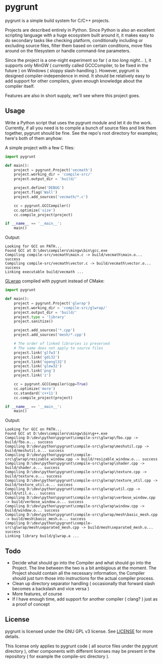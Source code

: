 # pygrunt #

pygrunt is a simple build system for C/C++ projects.

Projects are described entirely in Python. Since Python is also an excellent scripting language
with a huge ecosystem built around it, it makes easy to do secondary tasks like checking platform,
conditionally including or excluding source files, filter them based on certain conditions,
move files around on the filesystem or handle command-line parameters.

Since the project is a one-night experiment so far ( *a too long night...* ), it supports only
MinGW ( currently called GCCCompiler, to be fixed in the future ) on Windows ( sloppy
slash-handling ). However, pygrunt is designed compiler-independence in mind. It should
be relatively easy to add support for other compilers, given enough knowledge about the compiler
itself.

Features are also in short supply, we'll see where this project goes.

## Usage ##

Write a Python script that uses the pygrunt module and let it do the work. Currently, if all
you need is to compile a bunch of source files and link them together, pygrunt should be fine.
See the repo's root directory for examples; here's both of them anyhow:

A simple project with a few C files:

```python
import pygrunt

def main():
    project = pygrunt.Project('vecmath')
    project.working_dir = 'compile-src/'
    project.output_dir = 'build/'

    project.define('DEBUG')
    project.flag('Wall')
    project.add_sources('vecmath/*.c')

    cc = pygrunt.GCCCompiler()
    cc.optimize('size')
    cc.compile_project(project)

if __name__ == '__main__':
    main()

```

Output:
```
Looking for GCC on PATH...
Found GCC at D:\dev\compilers\mingw\bin\gcc.exe
Compiling compile-src/vecmath\main.c -> build/vecmath\main.o... success
Compiling compile-src/vecmath\vector.c -> build/vecmath\vector.o... success
Linking executable build/vecmath ...
```

[GLwrap](https://github.com/elementbound/glwrap) compiled with pygrunt instead of CMake:

```python
import pygrunt

def main():
    project = pygrunt.Project('glwrap')
    project.working_dir = 'compile-src/glwrap/'
    project.output_dir = 'build/'
    project.type = 'library'
    project.sanitize()

    project.add_sources('*.cpp')
    project.add_sources('mesh/*.cpp')

    # The order of linked libraries is preserved
    # The same does not apply to source files
    project.link('glfw3')
    project.link('gdi32')
    project.link('opengl32')
    project.link('glew32')
    project.link('png')
    project.link('z')

    cc = pygrunt.GCCCompiler(cpp=True)
    cc.optimize('more')
    cc.standard('c++11')
    cc.compile_project(project)

if __name__ == '__main__':
    main()
```

Output:
```
Looking for GCC on PATH...
Found GCC at D:\dev\compilers\mingw\bin\g++.exe
Compiling D:\dev\python\pygrunt\compile-src\glwrap\fbo.cpp -> build/fbo.o... success
Compiling D:\dev\python\pygrunt\compile-src\glwrap\meshutil.cpp -> build/meshutil.o... success
Compiling D:\dev\python\pygrunt\compile-src\glwrap\resizable_window.cpp -> build/resizable_window.o... success
Compiling D:\dev\python\pygrunt\compile-src\glwrap\shader.cpp -> build/shader.o... success
Compiling D:\dev\python\pygrunt\compile-src\glwrap\texture.cpp -> build/texture.o... success
Compiling D:\dev\python\pygrunt\compile-src\glwrap\texture_util.cpp -> build/texture_util.o... success
Compiling D:\dev\python\pygrunt\compile-src\glwrap\util.cpp -> build/util.o... success
Compiling D:\dev\python\pygrunt\compile-src\glwrap\verbose_window.cpp -> build/verbose_window.o... success
Compiling D:\dev\python\pygrunt\compile-src\glwrap\window.cpp -> build/window.o... success
Compiling D:\dev\python\pygrunt\compile-src\glwrap/mesh\basic_mesh.cpp -> build/mesh\basic_mesh.o... success
Compiling D:\dev\python\pygrunt\compile-src\glwrap/mesh\separated_mesh.cpp -> build/mesh\separated_mesh.o... success
Linking library build/glwrap.a ...
```

## Todo ##

* Decide what should go into the Compiler and what should go into the Project. The line between
    the two is a bit ambigious at the moment. The Project should contain all the necessary
    information, the Compiler should just turn those into instructions for the actual compiler
    process.
* Clean up directory separator handling ( occasionally that forward slash becomes a backslash
    and vice versa )
* More features, of course
* If I have enough time, add support for another compiler ( clang? ) just as a proof of concept

## License ##

pygrunt is licensed under the GNU GPL v3 license. See [LICENSE](LICENSE) for more details.

This license only applies to pygrunt code ( all source files under the pygrunt directory ),
other components with different licenses may be present in the repository ( for example the
compile-src directory ).
